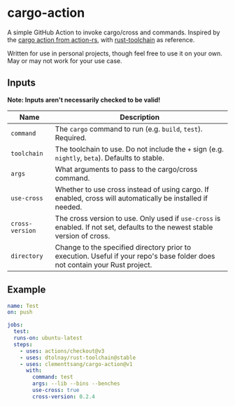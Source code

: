 # cargo-action

A simple GitHub Action to invoke cargo/cross and commands. Inspired by the [cargo action from action-rs](https://github.com/actions-rs/cargo),
with [rust-toolchain](https://github.com/dtolnay/rust-toolchain) as reference.

Written for use in personal projects, though feel free to use it on your own. May or may not work for your use case.

## Inputs

**Note: Inputs aren't necessarily checked to be valid!**

| Name            | Description                                                                                                                 |
| --------------- | --------------------------------------------------------------------------------------------------------------------------- |
| `command`       | The `cargo` command to run (e.g. `build`, `test`). Required.                                                                |
| `toolchain`     | The toolchain to use. Do not include the `+` sign (e.g. `nightly`, `beta`). Defaults to stable.                             |
| `args`          | What arguments to pass to the cargo/cross command.                                                                          |
| `use-cross`     | Whether to use cross instead of using cargo. If enabled, cross will automatically be installed if needed.                   |
| `cross-version` | The cross version to use. Only used if `use-cross` is enabled. If not set, defaults to the newest stable version of cross.  |
| `directory`     | Change to the specified directory prior to execution. Useful if your repo's base folder does not contain your Rust project. |

## Example

```yaml
name: Test
on: push

jobs:
  test:
  runs-on: ubuntu-latest
  steps:
    - uses: actions/checkout@v3
    - uses: dtolnay/rust-toolchain@stable
    - uses: clementtsang/cargo-action@v1
      with:
        command: test
        args: --lib --bins --benches
        use-cross: true
        cross-version: 0.2.4
```
